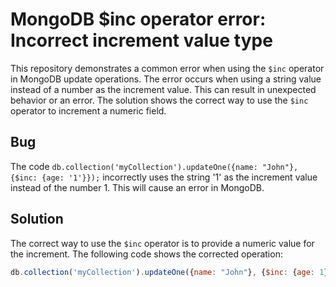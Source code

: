 # MongoDB $inc operator error: Incorrect increment value type

This repository demonstrates a common error when using the `$inc` operator in MongoDB update operations. The error occurs when using a string value instead of a number as the increment value. This can result in unexpected behavior or an error. The solution shows the correct way to use the `$inc` operator to increment a numeric field.

## Bug

The code `db.collection('myCollection').updateOne({name: "John"}, {$inc: {age: '1'}});` incorrectly uses the string '1' as the increment value instead of the number 1. This will cause an error in MongoDB.

## Solution

The correct way to use the `$inc` operator is to provide a numeric value for the increment. The following code shows the corrected operation:

```javascript
db.collection('myCollection').updateOne({name: "John"}, {$inc: {age: 1}});
```